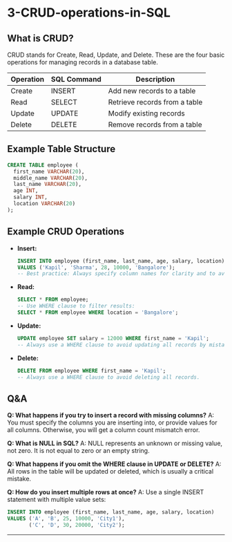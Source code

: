 # 3-CRUD-operations-in-SQL

## What is CRUD?
CRUD stands for Create, Read, Update, and Delete. These are the four basic operations for managing records in a database table.

| Operation | SQL Command | Description                        |
|-----------|-------------|------------------------------------|
| Create    | INSERT      | Add new records to a table         |
| Read      | SELECT      | Retrieve records from a table      |
| Update    | UPDATE      | Modify existing records            |
| Delete    | DELETE      | Remove records from a table        |

## Example Table Structure
```sql
CREATE TABLE employee (
  first_name VARCHAR(20),
  middle_name VARCHAR(20),
  last_name VARCHAR(20),
  age INT,
  salary INT,
  location VARCHAR(20)
);
```


## Example CRUD Operations
- **Insert:**
  ```sql
  INSERT INTO employee (first_name, last_name, age, salary, location)
  VALUES ('Kapil', 'Sharma', 28, 10000, 'Bangalore');
  -- Best practice: Always specify column names for clarity and to avoid errors if table structure changes.
  ```
- **Read:**
  ```sql
  SELECT * FROM employee;
  -- Use WHERE clause to filter results:
  SELECT * FROM employee WHERE location = 'Bangalore';
  ```
- **Update:**
  ```sql
  UPDATE employee SET salary = 12000 WHERE first_name = 'Kapil';
  -- Always use a WHERE clause to avoid updating all records by mistake.
  ```
- **Delete:**
  ```sql
  DELETE FROM employee WHERE first_name = 'Kapil';
  -- Always use a WHERE clause to avoid deleting all records.
  ```


## Q&A
**Q: What happens if you try to insert a record with missing columns?**
A: You must specify the columns you are inserting into, or provide values for all columns. Otherwise, you will get a column count mismatch error.

**Q: What is NULL in SQL?**
A: NULL represents an unknown or missing value, not zero. It is not equal to zero or an empty string.

**Q: What happens if you omit the WHERE clause in UPDATE or DELETE?**
A: All rows in the table will be updated or deleted, which is usually a critical mistake.

**Q: How do you insert multiple rows at once?**
A: Use a single INSERT statement with multiple value sets:
```sql
INSERT INTO employee (first_name, last_name, age, salary, location)
VALUES ('A', 'B', 25, 10000, 'City1'),
       ('C', 'D', 30, 20000, 'City2');
```

---

